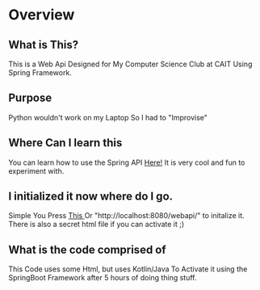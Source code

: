 # Overview

## What is This?
This is a Web Api Designed for My Computer Science Club at CAIT Using Spring Framework.

## Purpose

Python wouldn't work on my Laptop So I had to "Improvise"
## Where Can I learn this

You can learn how to use the Spring API <a href="https://spring.io/guides/gs/rest-service#scratch"> Here!</a> It is very cool and fun to experiment with.

## I initialized it now where do I go.
Simple You Press <a href="http://localhost:8080/webapi/"> This </a> Or "http://localhost:8080/webapi/" to initalize it.
There is also a secret html file if you can activate it ;)

## What is the code comprised of
This Code uses some Html, but uses Kotlin/Java To Activate it using the SpringBoot Framework after 5 hours of doing thing stuff.